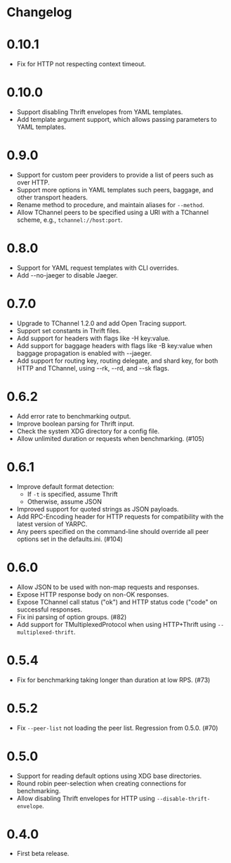 Changelog
=========

# 0.10.1
* Fix for HTTP not respecting context timeout.

# 0.10.0

* Support disabling Thrift envelopes from YAML templates.
* Add template argument support, which allows passing parameters
  to YAML templates.

# 0.9.0

* Support for custom peer providers to provide a list of peers such as
  over HTTP.
* Support more options in YAML templates such peers, baggage, and other
  transport headers.
* Rename method to procedure, and maintain aliases for `--method`.
* Allow TChannel peers to be specified using a URI with a TChannel scheme,
  e.g., `tchannel://host:port`.

# 0.8.0

* Support for YAML request templates with CLI overrides.
* Add --no-jaeger to disable Jaeger.

# 0.7.0

* Upgrade to TChannel 1.2.0 and add Open Tracing support.
* Support set constants in Thrift files.
* Add support for headers with flags like -H key:value.
* Add support for baggage headers with flags like -B key:value when baggage
  propagation is enabled with --jaeger.
* Add support for routing key, routing delegate, and shard key, for both
  HTTP and TChannel, using --rk, --rd, and --sk flags.

# 0.6.2

* Add error rate to benchmarking output.
* Improve boolean parsing for Thrift input.
* Check the system XDG directory for a config file.
* Allow unlimited duration or requests when benchmarking. (#105)

# 0.6.1

* Improve default format detection:
  - If `-t` is specified, assume Thrift
  - Otherwise, assume JSON
* Improved support for quoted strings as JSON payloads.
* Add RPC-Encoding header for HTTP requests for compatibility
  with the latest version of YARPC.
* Any peers specified on the command-line should override all
  peer options set in the defaults.ini. (#104)

# 0.6.0

* Allow JSON to be used with non-map requests and responses.
* Expose HTTP response body on non-OK responses.
* Expose TChannel call status ("ok") and HTTP status code ("code"
  on successful responses.
* Fix ini parsing of option groups. (#82)
* Add support for TMultiplexedProtocol when using HTTP+Thrift using
  `--multiplexed-thrift`.

# 0.5.4

* Fix for benchmarking taking longer than duration at low RPS. (#73)

# 0.5.2

* Fix `--peer-list` not loading the peer list. Regression from 0.5.0. (#70)

# 0.5.0

* Support for reading default options using XDG base directories.
* Round robin peer-selection when creating connections for benchmarking.
* Allow disabling Thrift envelopes for HTTP using `--disable-thrift-envelope`.

# 0.4.0

* First beta release.
